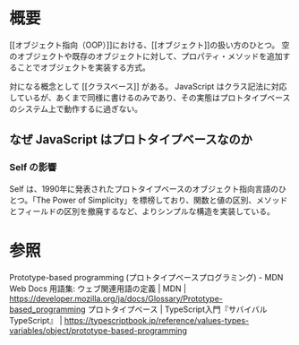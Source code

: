 # 概要
[[オブジェクト指向（OOP）]]における、[[オブジェクト]]の扱い方のひとつ。
空のオブジェクトや既存のオブジェクトに対して、プロパティ・メソッドを追加することでオブジェクトを実装する方式。

対になる概念として [[クラスベース]] がある。
JavaScript はクラス記法に対応しているが、あくまで同様に書けるのみであり、その実態はプロトタイプベースのシステム上で動作するに過ぎない。

## なぜ JavaScript はプロトタイプベースなのか
### Self の影響
Self は、1990年に発表されたプロトタイプベースのオブジェクト指向言語のひとつ。「The Power of Simplicity」を標榜しており、関数と値の区別、メソッドとフィールドの区別を撤廃するなど、よりシンプルな構造を実装している。

# 参照
Prototype-based programming (プロトタイプベースプログラミング) - MDN Web Docs 用語集: ウェブ関連用語の定義 | MDN | https://developer.mozilla.org/ja/docs/Glossary/Prototype-based_programming
プロトタイプベース | TypeScript入門『サバイバルTypeScript』 | https://typescriptbook.jp/reference/values-types-variables/object/prototype-based-programming